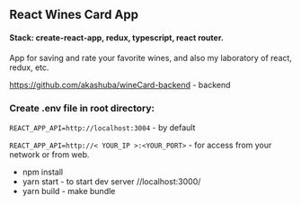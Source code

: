 ## React Wines Card App
#### Stack: create-react-app, redux, typescript, react router.

App for saving and rate your favorite wines, and also my laboratory of react, redux, etc.

https://github.com/akashuba/wineCard-backend - backend

### Create .env file in root directory:

`REACT_APP_API=http://localhost:3004` - by default

`REACT_APP_API=http://< YOUR_IP >:<YOUR_PORT>` - for access from your network or from web.

+ npm install 
+ yarn start - to start dev server //localhost:3000/
+ yarn build - make bundle

